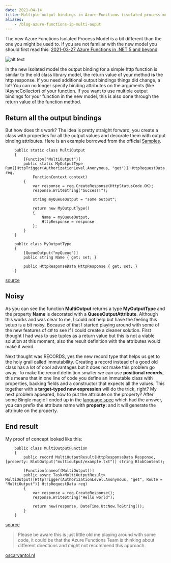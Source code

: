 ```yaml
---
date: 2021-04-14
title: Multiple output bindings in Azure Functions (isolated process model)
aliases: 
    - /blog-azure-functions-ip-multi-ouput
---
```


The new Azure Functions Isolated Process Model is a bit different than the one you might be used to. If you are not familiar with the new model you should first read this: [2021-03-27 Azure Functions in .NET 5 and beyond](https://dev.to/oscarvantol/azure-functions-in-net-5-and-beyond-26d6)

![alt text](/assets/blog-af5/azure-functions-logo-color-raster.png "Azure Functions")

In the new isolated model the output binding for a simple http function is similar to the old class library model, the return value of your method **is** the http response. If you need additional output bindings things did change, a lot! You can no longer specify binding attributes on the arguments (like IAsyncCollector) of your function. If you want to use multiple output bindings for your function in the new model, this is also done through the return value of the function method. 

## Return all the output bindings
But how does this work? The idea is pretty straight forward, you create a class with properties for all the output values and decorate them with output binding attributes. Here is an example borrowed from the official [Samples](https://github.com/Azure/azure-functions-dotnet-worker/tree/main/samples).


```
    public static class MultiOutput
    {
        [Function("MultiOutput")]
        public static MyOutputType Run([HttpTrigger(AuthorizationLevel.Anonymous, "get")] HttpRequestData req,
            FunctionContext context)
        {
            var response = req.CreateResponse(HttpStatusCode.OK);
            response.WriteString("Success!");

            string myQueueOutput = "some output";

            return new MyOutputType()
            {
                Name = myQueueOutput,
                HttpResponse = response
            };
        }
    }

    public class MyOutputType
    {
        [QueueOutput("myQueue")]
        public string Name { get; set; }

        public HttpResponseData HttpResponse { get; set; }
    }
```
[source](https://github.com/Azure/azure-functions-dotnet-worker/blob/main/samples/Extensions/MultiOutput/MultiOutput.cs)

## Noisy

As you can see the function **MultiOutput** returns a type **MyOutputType** and the property **Name** is decorated with a **QueueOutputAttribute**. Although this works and was clear to me, I could not help but have the feeling this setup is a bit noisy. Because of that I started playing around with some of the new features of c# to see if I could create a cleaner solution. First thought I had was to use tuples as a return value but this is not a viable solution at this moment, also the result definition with the attributes would make it weird.

Next thought was RECORDS, yes the new record type that helps us get to the holy grail called immutability. Creating a record instead of a good old class has a lot of cool advantages but it does not make this problem go away. To make the record definition smaller we can use **positional records**, this means that in one line of code you define an immutable class with properties, backing fields and a constructor that expects all the values. This together with a **target-typed new expression** will do the trick, right? My next problem appeared, how to put the attribute on the property? After some Bingle magic I ended up in the [language spec](https://docs.microsoft.com/en-us/dotnet/csharp/language-reference/proposals/csharp-9.0/records#properties) which had the answer, you can prefix the attribute name with **property:** and it will generate the attribute on the property. 

## End result
My proof of concept looked like this:

```
    public class MultiOutputFunction
    {
        public record MultiOutputResult(HttpResponseData Response, [property: BlobOutput("multioutput/example.txt")] string BlobContent);

        [Function(nameof(MultiOutput))]
        public async Task<MultiOutputResult> MultiOutput([HttpTrigger(AuthorizationLevel.Anonymous, "get", Route = "MultiOutput")] HttpRequestData req)
        {
            var response = req.CreateResponse();
            response.WriteString("Hello world");

            return new(response, DateTime.UtcNow.ToString());
        }
    }
```
[source](https://github.com/oscarvantol/azure-functions-dotnet5-examples/blob/main/ExampleFunction/MultiOutputFunction.cs)

> Please be aware this is just little old me playing around with some code, it could be that the Azure Functions Team is thinking about different directions and might not recommend this approach. 


[oscarvantol.nl](https://oscarvantol.nl)
